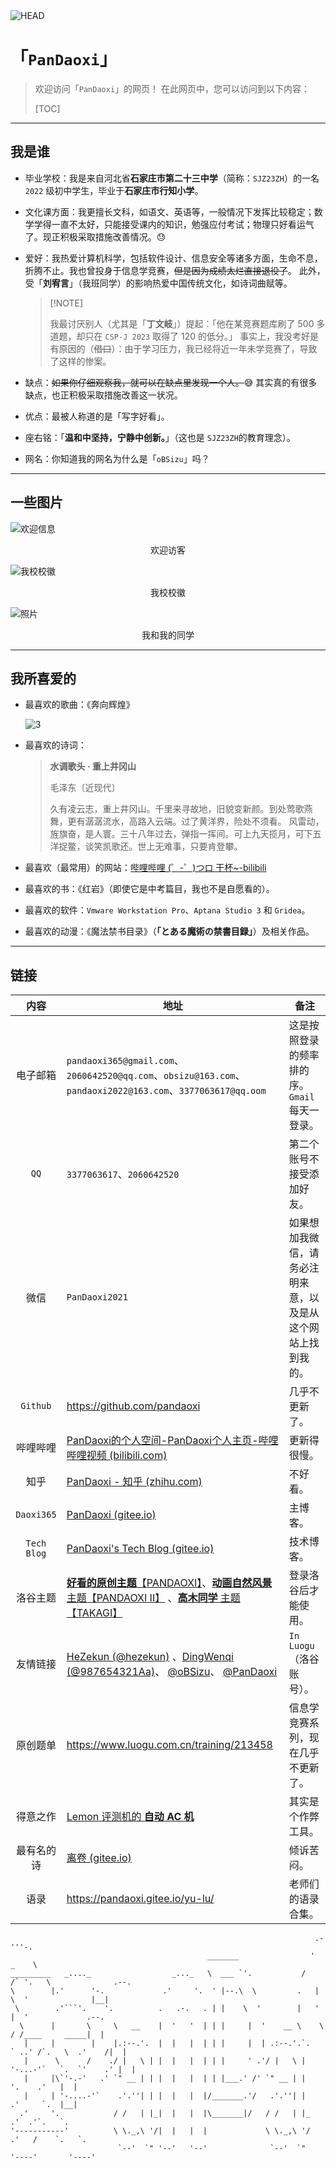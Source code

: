 <img src="./head.png" alt="HEAD"  />

# 「$\texttt{PanDaoxi}$」

>   欢迎访问「$\texttt{PanDaoxi}$」的网页！
>   在此网页中，您可以访问到以下内容：
>
>   [TOC]

---

## 我是谁

-   毕业学校：我是来自河北省**石家庄市第二十三中学**（简称：$\texttt{SJZ23ZH}$）的一名 $\texttt{2022}$ 级初中学生，毕业于**石家庄市行知小学**。

-   文化课方面：我更擅长文科，如语文、英语等，一般情况下发挥比较稳定；数学学得一直不太好，只能接受课内的知识，勉强应付考试；物理只好看运气了。现正积极采取措施改善情况。😓

-   爱好：我热爱计算机科学，包括软件设计、信息安全等诸多方面，生命不息，折腾不止。我也曾投身于信息学竞赛，~~但是因为成绩太烂直接退役了~~。
    此外，受「**刘宥言**」（我班同学）的影响热爱中国传统文化，如诗词曲赋等。

    >   [!NOTE]
    >
    >   我最讨厌别人（尤其是「**丁文岐**」）提起：「他在某竞赛题库刷了 $500$ 多道题，却只在 $\texttt{CSP-J 2023}$ 取得了 $120$ 的低分。」
    >   事实上，我没考好是有原因的（~~借口~~）：由于学习压力，我已经将近一年未学竞赛了，导致了这样的惨案。

-   缺点：~~如果你仔细观察我，就可以在缺点里发现一个人。~~😅
    其实真的有很多缺点，也正积极采取措施改善这一状况。

-   优点：最被人称道的是「写字好看」。

-   座右铭：「**温和中坚持，宁静中创新。**」（这也是 $\texttt{SJZ23ZH}$​ 的教育理念）。

-   网名：你知道我的网名为什么是「$\texttt{oBSizu}$​」吗？

---

## 一些图片

![欢迎信息](https://api.xecades.xyz/api?color=255%2C255%2C255%2C50&bg=30%2C34%2C42%2C0&date=2024-09-22&str=我的+15+岁生日&quote=✨+用心动脑，卓尔不群+✨&site=pandaoxi.github.io&bilibili=PanDaoxi&email=pandaoxi365@gmail.com&wechat=pandaoxi2021&luogu=PanDaoxi&qq=2060642520)
<center>欢迎访客</center>

![我校校徽](./2.png)

<center>我校校徽</center>

![照片](./1.jpg)
<center>我和我的同学</center>

---

## 我所喜爱的

-   最喜欢的歌曲：《奔向辉煌》

    ![3](./3.png)

-   最喜欢的诗词：

    >   **水调歌头 · 重上井冈山**
    >
    >   毛泽东〔近现代〕
    >
    >   久有凌云志，重上井冈山。千里来寻故地，旧貌变新颜。到处莺歌燕舞，更有潺潺流水，高路入云端。过了黄洋界，险处不须看。
    >   风雷动，旌旗奋，是人寰。三十八年过去，弹指一挥间。可上九天揽月，可下五洋捉鳖，谈笑凯歌还。世上无难事，只要肯登攀。

-   最喜欢（最常用）的网站：[哔哩哔哩 (゜-゜)つロ 干杯~-bilibili](https://www.bilibili.com/)

-   最喜欢的书：《红岩》（即使它是中考篇目，我也不是自愿看的）。

-   最喜欢的软件：$\texttt{Vmware Workstation Pro}$、$\texttt{Aptana Studio 3}$ 和 $\texttt{Gridea}$。

-   最喜欢的动漫：《魔法禁书目录》（**「とある魔術の禁書目録」**）及相关作品。

---

## 链接

|         内容         | 地址                                                         | 备注                                                         |
| :------------------: | ------------------------------------------------------------ | ------------------------------------------------------------ |
|       电子邮箱       | `pandaoxi365@gmail.com`、`2060642520@qq.com`、`obsizu@163.com`、`pandaoxi2022@163.com`、`3377063617@qq.oom` | 这是按照登录的频率排的序。$\texttt{Gmail}$ 每天一登录。      |
|    $\texttt{QQ}$     | $\texttt{3377063617}$、$\texttt{2060642520}$                 | 第二个账号不接受添加好友。                                   |
|         微信         | $\texttt{PanDaoxi2021}$                                      | 如果想加我微信，请务必注明来意，以及是从这个网站上找到我的。 |
|  $\texttt{Github}$   | <https://github.com/pandaoxi>                                | 几乎不更新了。                                               |
|       哔哩哔哩       | [PanDaoxi的个人空间-PanDaoxi个人主页-哔哩哔哩视频 (bilibili.com)](https://space.bilibili.com/1016727711?spm_id_from=333.1007.0.0) | 更新得很慢。                                                 |
|         知乎         | [PanDaoxi - 知乎 (zhihu.com)](https://www.zhihu.com/people/pandaoxi) | 不好看。                                                     |
| $\texttt{Daoxi365}$  | [PanDaoxi (gitee.io)](https://pandaoxi.gitee.io/)            | 主博客。                                                     |
| $\texttt{Tech Blog}$ | [PanDaoxi's Tech Blog (gitee.io)](https://pandaoxi.gitee.io/tech-blog/) | 技术博客。                                                   |
|       洛谷主题       | [**好看的原创主题**【PANDAOXI】](https://www.luogu.com.cn/theme/design/102553)、[**动画自然风景** 主题【PANDAOXI II】](https://www.luogu.com.cn/theme/design/102584) 、[**高木同学** 主题【TAKAGI】](https://www.luogu.com.cn/theme/design/102543) | 登录洛谷后才能使用。                                         |
|       友情链接       | [HeZekun (@hezekun)](https://www.luogu.com.cn/user/726062) 、[DingWenqi (@987654321Aa)](https://www.luogu.com.cn/user/763026)、 [@oBSizu](https://www.luogu.com.cn/user/593395)、 [@PanDaoxi ](https://www.luogu.com.cn/user/593403) | $\texttt{In Luogu}$（洛谷账号）。                            |
|       原创题单       | <https://www.luogu.com.cn/training/213458>                   | 信息学竞赛系列，现在几乎不更新了。                           |
|       得意之作       | [Lemon 评测机的 **自动 AC 机**](https://pandaoxi.gitee.io/tech-blog/ji-yu-lemon-ping-ce-ruan-jian-de-zi-dong-ac-ji/) | 其实是个作弊工具。                                           |
|      最有名的诗      | [离卷 (gitee.io)](https://pandaoxi.gitee.io/wu-ti/)          | 倾诉苦闷。                                                   |
|         语录         | <https://pandaoxi.gitee.io/yu-lu/>                           | 老师们的语录合集。                                           |


```
                                                                    .-'''-.                      
                                            _______                '   _    \                    
_________   _...._                  _..._   \  ___ `'.           /   /` '.   \              .--. 
\        |.'      '-.             .'     '.  ' |--.\  \         .   |     \  '              |__| 
 \        .'```'.    '.          .   .-.   . | |    \  '        |   '      |  '             .--. 
  \      |       \     \   __    |  '   '  | | |     |  '    __ \    \     / /____     _____|  | 
   |     |        |    |.:--.'.  |  |   |  | | |     |  | .:--.'.`.   ` ..' /`.   \  .'    /|  | 
   |      \      /    ./ |   \ | |  |   |  | | |     ' .'/ |   \ |  '-...-'`   `.  `'    .' |  | 
   |     |\`'-.-'   .' `" __ | | |  |   |  | | |___.' /' `" __ | |               '.    .'   |  | 
   |     | '-....-'`    .'.''| | |  |   |  |/_______.'/   .'.''| |               .'     `.  |__| 
  .'     '.            / /   | |_|  |   |  |\_______|/   / /   | |_            .'  .'`.   `.     
'-----------'          \ \._,\ '/|  |   |  |             \ \._,\ '/          .'   /    `.   `.   
                        `--'  `" '--'   '--'              `--'  `"          '----'       '----'  

```

